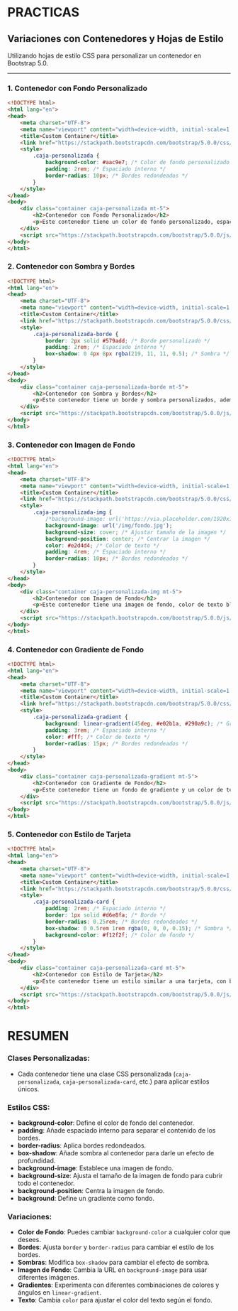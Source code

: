 # **PRACTICAS**

## **Variaciones con Contenedores y Hojas de Estilo**

Utilizando hojas de estilo CSS para personalizar un contenedor en Bootstrap 5.0.

------

### 1.  Contenedor con Fondo Personalizado

```html
<!DOCTYPE html>
<html lang="en">
<head>
    <meta charset="UTF-8">
    <meta name="viewport" content="width=device-width, initial-scale=1.0">
    <title>Custom Container</title>
    <link href="https://stackpath.bootstrapcdn.com/bootstrap/5.0.0/css/bootstrap.min.css" rel="stylesheet">
    <style>
        .caja-personalizada {
            background-color: #aac9e7; /* Color de fondo personalizado */
            padding: 2rem; /* Espaciado interno */
            border-radius: 10px; /* Bordes redondeados */
        }
    </style>
</head>
<body>
    <div class="container caja-personalizada mt-5">
        <h2>Contenedor con Fondo Personalizado</h2>
        <p>Este contenedor tiene un color de fondo personalizado, espaciado interno y bordes redondeados.</p>
    </div>
    <script src="https://stackpath.bootstrapcdn.com/bootstrap/5.0.0/js/bootstrap.bundle.min.js"></script>
</body>
</html>
```

### 2. Contenedor con Sombra y Bordes

```html
<!DOCTYPE html>
<html lang="en">
<head>
    <meta charset="UTF-8">
    <meta name="viewport" content="width=device-width, initial-scale=1.0">
    <title>Custom Container</title>
    <link href="https://stackpath.bootstrapcdn.com/bootstrap/5.0.0/css/bootstrap.min.css" rel="stylesheet">
    <style>
        .caja-personalizada-borde {
            border: 2px solid #579add; /* Borde personalizado */
            padding: 2rem; /* Espaciado interno */
            box-shadow: 0 4px 8px rgba(219, 11, 11, 0.5); /* Sombra */
        }
    </style>
</head>
<body>
    <div class="container caja-personalizada-borde mt-5">
        <h2>Contenedor con Sombra y Bordes</h2>
        <p>Este contenedor tiene un borde y sombra personalizados, además de espaciado interno.</p>
    </div>
    <script src="https://stackpath.bootstrapcdn.com/bootstrap/5.0.0/js/bootstrap.bundle.min.js"></script>
</body>
</html>
```

### 3. Contenedor con Imagen de Fondo

```html
<!DOCTYPE html>
<html lang="en">
<head>
    <meta charset="UTF-8">
    <meta name="viewport" content="width=device-width, initial-scale=1.0">
    <title>Custom Container</title>
    <link href="https://stackpath.bootstrapcdn.com/bootstrap/5.0.0/css/bootstrap.min.css" rel="stylesheet">
    <style>
        .caja-personalizada-img {
            /*background-image: url('https://via.placeholder.com/1920x1080'); /* Imagen de fondo */
            background-image: url('/img/fondo.jpg');
            background-size: cover; /* Ajustar tamaño de la imagen */
            background-position: center; /* Centrar la imagen */
            color: #e2d4d4; /* Color de texto */
            padding: 4rem; /* Espaciado interno */
            border-radius: 10px; /* Bordes redondeados */
        }
    </style>
</head>
<body>
    <div class="container caja-personalizada-img mt-5">
        <h2>Contenedor con Imagen de Fondo</h2>
        <p>Este contenedor tiene una imagen de fondo, color de texto blanco y bordes redondeados.</p>
    </div>
    <script src="https://stackpath.bootstrapcdn.com/bootstrap/5.0.0/js/bootstrap.bundle.min.js"></script>
</body>
</html>
```

### 4. Contenedor con Gradiente de Fondo

```html
<!DOCTYPE html>
<html lang="en">
<head>
    <meta charset="UTF-8">
    <meta name="viewport" content="width=device-width, initial-scale=1.0">
    <title>Custom Container</title>
    <link href="https://stackpath.bootstrapcdn.com/bootstrap/5.0.0/css/bootstrap.min.css" rel="stylesheet">
    <style>
        .caja-personalizada-gradient {
            background: linear-gradient(45deg, #e02b1a, #290a9c); /* Gradiente */
            padding: 3rem; /* Espaciado interno */
            color: #fff; /* Color de texto */
            border-radius: 15px; /* Bordes redondeados */
        }
    </style>
</head>
<body>
    <div class="container caja-personalizada-gradient mt-5">
        <h2>Contenedor con Gradiente de Fondo</h2>
        <p>Este contenedor tiene un fondo de gradiente y un color de texto blanco.</p>
    </div>
    <script src="https://stackpath.bootstrapcdn.com/bootstrap/5.0.0/js/bootstrap.bundle.min.js"></script>
</body>
</html>
```

### 5. Contenedor con Estilo de Tarjeta

```html
<!DOCTYPE html>
<html lang="en">
<head>
    <meta charset="UTF-8">
    <meta name="viewport" content="width=device-width, initial-scale=1.0">
    <title>Custom Container</title>
    <link href="https://stackpath.bootstrapcdn.com/bootstrap/5.0.0/css/bootstrap.min.css" rel="stylesheet">
    <style>
        .caja-personalizada-card {
            padding: 2rem; /* Espaciado interno */
            border: 1px solid #d6e8fa; /* Borde */
            border-radius: 0.25rem; /* Bordes redondeados */
            box-shadow: 0 0.5rem 1rem rgba(0, 0, 0, 0.15); /* Sombra */
            background-color: #f12f2f; /* Color de fondo */
        }
    </style>
</head>
<body>
    <div class="container caja-personalizada-card mt-5">
        <h2>Contenedor con Estilo de Tarjeta</h2>
        <p>Este contenedor tiene un estilo similar a una tarjeta, con borde, sombra y fondo blanco.</p>
    </div>
    <script src="https://stackpath.bootstrapcdn.com/bootstrap/5.0.0/js/bootstrap.bundle.min.js"></script>
</body>
</html>
```

# **RESUMEN**

### **Clases Personalizadas**:

- Cada contenedor tiene una clase CSS personalizada (`caja-personalizada`, `caja-personalizada-card`, etc.) para aplicar estilos únicos.

### **Estilos CSS**:

- **background-color**: Define el color de fondo del contenedor.
- **padding**: Añade espaciado interno para separar el contenido de los bordes.
- **border-radius**: Aplica bordes redondeados.
- **box-shadow**: Añade sombra al contenedor para darle un efecto de profundidad.
- **background-image**: Establece una imagen de fondo.
- **background-size**: Ajusta el tamaño de la imagen de fondo para cubrir todo el contenedor.
- **background-position**: Centra la imagen de fondo.
- **background**: Define un gradiente como fondo.

### Variaciones:

- **Color de Fondo**: Puedes cambiar `background-color` a cualquier color que desees.
- **Bordes**: Ajusta `border` y `border-radius` para cambiar el estilo de los bordes.
- **Sombras**: Modifica `box-shadow` para cambiar el efecto de sombra.
- **Imagen de Fondo**: Cambia la URL en `background-image` para usar diferentes imágenes.
- **Gradientes**: Experimenta con diferentes combinaciones de colores y ángulos en `linear-gradient`.
- **Texto**: Cambia `color` para ajustar el color del texto según el fondo.